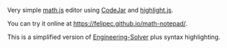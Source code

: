 Very simple [math.js](https://mathjs.org/) editor using [CodeJar](https://medv.io/codejar/) and
[highlight.js](https://highlightjs.org/).


You can try it online at https://felipec.github.io/math-notepad/.

This is a simplified version of [Engineering-Solver](https://github.com/dvd101x/Engineering-Solver)
plus syntax highlighting.
